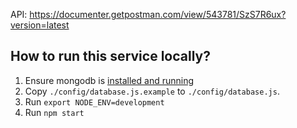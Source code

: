 API:
https://documenter.getpostman.com/view/543781/SzS7R6ux?version=latest

## How to run this service locally?

1. Ensure mongodb is [installed and running](https://docs.mongodb.com/manual/administration/install-community/)
2. Copy `./config/database.js.example` to `./config/database.js`.
3. Run `export NODE_ENV=development`
4. Run `npm start`